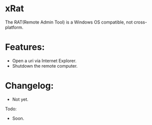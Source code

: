 # xRat
The RAT(Remote Admin Tool) is a Windows OS compatible, not cross-platform.

# Features:
- Open a uri via Internet Explorer.
- Shutdown the remote computer.

# Changelog:
- Not yet.

Todo:
- Soon.
